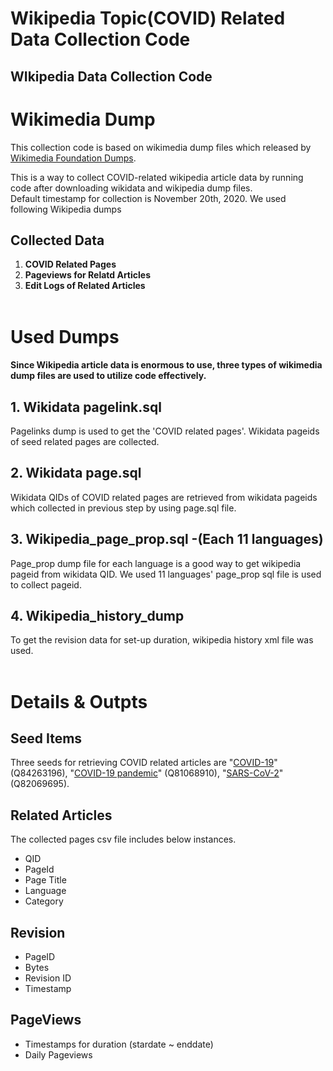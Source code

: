 # Wikipedia Topic(COVID) Related Data Collection Code
WIkipedia Data Collection Code
--- 
# Wikimedia Dump

This collection code is based on wikimedia dump files which released by [Wikimedia Foundation Dumps](https://dumps.wikimedia.org/backup-index.html).

This is a way to collect COVID-related wikipedia article data by running code after downloading wikidata and wikipedia dump files.    
Default timestamp for collection is November 20th, 2020. We used following Wikipedia dumps  
## Collected Data
1. **COVID Related Pages**
2. **Pageviews for Relatd Articles**
3. **Edit Logs of Related Articles**
<br/><br/>

# Used Dumps
#### Since Wikipedia article data is enormous to use, three types of wikimedia dump files are used to utilize code effectively. 
## 1. Wikidata pagelink.sql
Pagelinks dump is used to get the 'COVID related pages'. Wikidata pageids of seed related pages are collected. 
## 2. Wikidata page.sql
Wikidata QIDs of COVID related pages are retrieved from wikidata pageids which collected in previous step by using page.sql file.
## 3. Wikipedia_page_prop.sql -(Each 11 languages)
Page_prop dump file for each language is a good way to get wikipedia pageid from wikidata QID. We used 11 languages' page_prop sql file is used to collect pageid.
## 4. Wikipedia_history_dump  
To get the revision data for set-up duration, wikipedia history xml file was used.<br/><br/>

# Details & Outpts
## Seed Items
Three seeds for retrieving COVID related articles are "[COVID-19](https://www.wikidata.org/wiki/Q84263196)" (Q84263196), "[COVID-19 pandemic](https://www.wikidata.org/wiki/Q81068910)" (Q81068910), "[SARS-CoV-2](https://www.wikidata.org/wiki/Q82069695)" (Q82069695).

## Related Articles
The collected pages csv file includes below instances.
- QID
- PageId
- Page Title
- Language
- Category

## Revision
- PageID
- Bytes
- Revision ID
- Timestamp

## PageViews
- Timestamps for duration (stardate ~ enddate)
- Daily Pageviews
